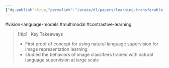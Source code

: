 ```yaml
---
{"dg-publish":true,"permalink":"/areas/dl/papers/learning-transferable-visual-models-from-natural-language-supervision/"}
---
```


#vision-language-models #multimodal #contrastive-learning 
> [!tip]- Key Takeaways
> * First proof of concept for using natural language supervision for image representation learning
> * studied the behaviors of image classifiers trained with natural language supervision at large scale
